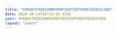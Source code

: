 ```yaml
---
title: "SP04K3THZ024QM93R9F5DXTZSPY98ATXD2E2CSD8"
date: 2024-10-14T20:51:55.529Z
user: SP04K3THZ024QM93R9F5DXTZSPY98ATXD2E2CSD8
layout: "users"
---
```

    